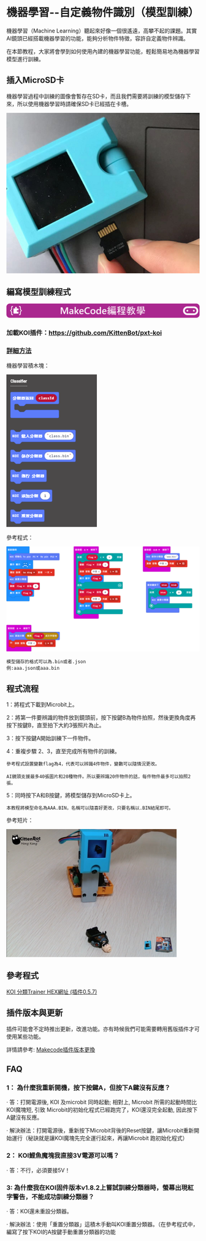# **機器學習--自定義物件識別（模型訓練）**

機器學習（Machine Learning）聽起來好像一個很遙遠，高攀不起的課題。其實AI鏡頭已經搭載機器學習的功能，能夠分析物件特徵，容許自定義物件辨識。

在本節教程，大家將會學到如何使用內建的機器學習功能，輕鬆簡易地為機器學習模型進行訓練。


## 插入MicroSD卡

機器學習過程中訓練的圖像會暫存在SD卡，而且我們需要將訓練的模型儲存下來，所以使用機器學習時請確保SD卡已經插在卡槽。      


![](KOI04/02.png)



## 編寫模型訓練程式

![](../../PWmodules/images/mcbanner.png)

### 加載KOI插件：https://github.com/KittenBot/pxt-koi

### [詳細方法](../makecodeQs.md)

機器學習積木塊：

![](KOI09/8.png)

參考程式：

![](KOI09/trainercode.png)

    模型儲存的格式可以為.bin或者.json
    例:aaa.json或aaa.bin


## 程式流程

1：將程式下載到Microbit上。

2：將第一件要辨識的物件放到鏡頭前，按下按鍵B為物件拍照，然後更換角度再按下按鍵B，直至拍下大約3張照片為止。

3：按下按鍵A開始訓練下一件物件。

4：重複步驟 2、3，直至完成所有物件的訓練。

    參考程式設置變數flag為4，代表可以辨識4件物件，變數可以隨情況更改。
    
    AI鏡頭支援最多40張圖片和20種物件。所以要辨識20件物件的話，每件物件最多可以拍照2張。

5：同時按下A和B按鍵，將模型儲存到MicroSD卡上。

    本教程將模型命名為AAA.BIN，名稱可以隨喜好更改，只要名稱以.BIN結尾即可。

參考短片：

[![](KOI09/image6365.png)](https://www.youtube.com/watch?v=UsjingLwnHc&feature=youtu.b)

## 參考程式

[KOI 分類Trainer HEX網址 (插件0.5.7)](https://makecode.microbit.org/_fu6daWaf1EcA)

## 插件版本與更新

插件可能會不定時推出更新，改進功能。亦有時候我們可能需要轉用舊版插件才可使用某些功能。

詳情請參考: [Makecode插件版本更換](../../../Makecode/makecode_extensionUpdate)

## FAQ
### 1： 為什麼我重新開機，按下按鍵A，但按下A鍵沒有反應？

·    答：打開電源後, KOI 及microbit 同時起動; 相對上, Microbit 所需的起動時間比KOI魔塊短, 引致 Microbit的初始化程式已經跑完了，KOI還沒完全起動, 因此按下A鍵沒有反應。

·    解決辦法：打開電源後，重新按下Microbit背後的Reset按鍵，讓Microbit重新開始運行（秘訣就是讓KOI魔塊先完全運行起來，再讓Microbit 跑初始化程式）

### 2： KOI鯉魚魔塊我直接3V電源可以嗎？

·    答：不行，必須要接5V！

### 3: 為什麼我在KOI固件版本v1.8.2上嘗試訓練分類器時，螢幕出現紅字警告，不能成功訓練分類器？

·    答：KOI還未重設分類器。

·    解決辦法：使用「重置分類器」這積木手動叫KOI重置分類器。（在參考程式中，編寫了按下KOI的A按鍵手動重置分類器的功能

